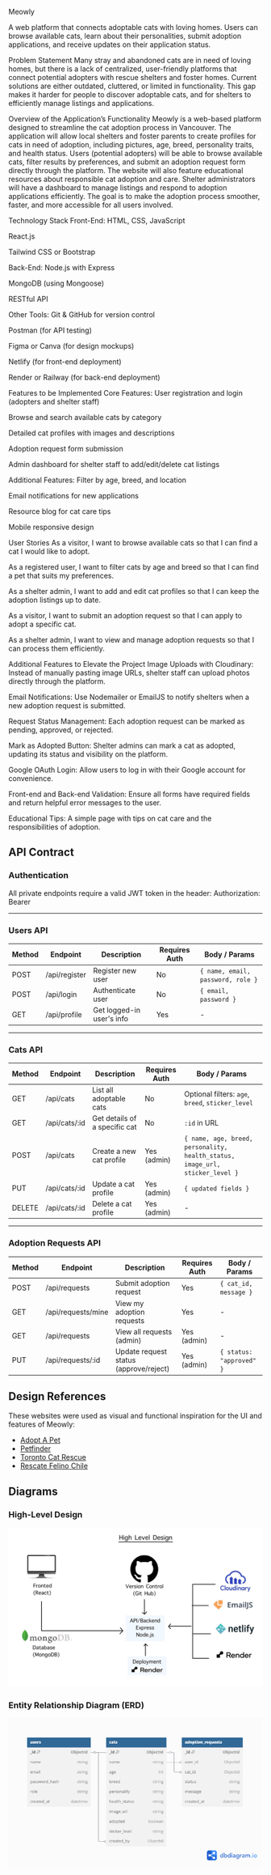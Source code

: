   Meowly


A web platform that connects adoptable cats with loving homes. Users can browse available cats, learn about their personalities, submit adoption applications, and receive updates on their application status.



Problem Statement
Many stray and abandoned cats are in need of loving homes, but there is a lack of centralized, user-friendly platforms that connect potential adopters with rescue shelters and foster homes. Current solutions are either outdated, cluttered, or limited in functionality. This gap makes it harder for people to discover adoptable cats, and for shelters to efficiently manage listings and applications.

Overview of the Application’s Functionality
Meowly is a web-based platform designed to streamline the cat adoption process in Vancouver. The application will allow local shelters and foster parents to create profiles for cats in need of adoption, including pictures, age, breed, personality traits, and health status. Users (potential adopters) will be able to browse available cats, filter results by preferences, and submit an adoption request form directly through the platform. The website will also feature educational resources about responsible cat adoption and care. Shelter administrators will have a dashboard to manage listings and respond to adoption applications efficiently. The goal is to make the adoption process smoother, faster, and more accessible for all users involved.

Technology Stack
Front-End:
HTML, CSS, JavaScript


React.js


Tailwind CSS or Bootstrap


Back-End:
Node.js with Express


MongoDB (using Mongoose)


RESTful API


Other Tools:
Git & GitHub for version control


Postman (for API testing)


Figma or Canva (for design mockups)


Netlify (for front-end deployment)


Render or Railway (for back-end deployment)



Features to be Implemented
Core Features:
User registration and login (adopters and shelter staff)


Browse and search available cats by category


Detailed cat profiles with images and descriptions


Adoption request form submission


Admin dashboard for shelter staff to add/edit/delete cat listings


Additional Features:
Filter by age, breed, and location


Email notifications for new applications


Resource blog for cat care tips


Mobile responsive design



User Stories
As a visitor, I want to browse available cats so that I can find a cat I would like to adopt.


As a registered user, I want to filter cats by age and breed so that I can find a pet that suits my preferences.


As a shelter admin, I want to add and edit cat profiles so that I can keep the adoption listings up to date.


As a visitor, I want to submit an adoption request so that I can apply to adopt a specific cat.


As a shelter admin, I want to view and manage adoption requests so that I can process them efficiently.


Additional Features to Elevate the Project
Image Uploads with Cloudinary: Instead of manually pasting image URLs, shelter staff can upload photos directly through the platform.


Email Notifications: Use Nodemailer or EmailJS to notify shelters when a new adoption request is submitted.


Request Status Management: Each adoption request can be marked as pending, approved, or rejected.


Mark as Adopted Button: Shelter admins can mark a cat as adopted, updating its status and visibility on the platform.


Google OAuth Login: Allow users to log in with their Google account for convenience.


Front-end and Back-end Validation: Ensure all forms have required fields and return helpful error messages to the user.


Educational Tips: A simple page with tips on cat care and the responsibilities of adoption.


## API Contract

### Authentication

All private endpoints require a valid JWT token in the header:
Authorization: Bearer <token>


---

### Users API

| Method | Endpoint        | Description               | Requires Auth | Body / Params                      |
|--------|------------------|---------------------------|----------------|-------------------------------------|
| POST   | /api/register    | Register new user         | No             | `{ name, email, password, role }`   |
| POST   | /api/login       | Authenticate user         | No             | `{ email, password }`               |
| GET    | /api/profile     | Get logged-in user's info | Yes            | -                                   |

---

### Cats API

| Method | Endpoint       | Description                    | Requires Auth | Body / Params                                                  |
|--------|----------------|--------------------------------|----------------|-----------------------------------------------------------------|
| GET    | /api/cats      | List all adoptable cats        | No             | Optional filters: `age`, `breed`, `sticker_level`               |
| GET    | /api/cats/:id  | Get details of a specific cat  | No             | `:id` in URL                                                    |
| POST   | /api/cats      | Create a new cat profile       | Yes (admin)    | `{ name, age, breed, personality, health_status, image_url, sticker_level }` |
| PUT    | /api/cats/:id  | Update a cat profile           | Yes (admin)    | `{ updated fields }`                                           |
| DELETE | /api/cats/:id  | Delete a cat profile           | Yes (admin)    | -                                                               |

---

### Adoption Requests API

| Method | Endpoint              | Description                           | Requires Auth | Body / Params                |
|--------|------------------------|---------------------------------------|----------------|-------------------------------|
| POST   | /api/requests          | Submit adoption request               | Yes            | `{ cat_id, message }`         |
| GET    | /api/requests/mine     | View my adoption requests             | Yes            | -                             |
| GET    | /api/requests          | View all requests (admin)             | Yes (admin)    | -                             |
| PUT    | /api/requests/:id      | Update request status (approve/reject)| Yes (admin)    | `{ status: "approved" }`      |



## Design References

These websites were used as visual and functional inspiration for the UI and features of Meowly:

- [Adopt A Pet](https://www.adoptapet.com/)
- [Petfinder](https://www.petfinder.com/)
- [Toronto Cat Rescue](https://www.torontocatrescue.ca/)
- [Rescate Felino Chile](https://rescatefelinochile.cl/adopta/)


## Diagrams

### High-Level Design
![High Level Design](assets/high_level_design.png)

### Entity Relationship Diagram (ERD)
![ERD Diagram](assets/erd_diagram.png)

